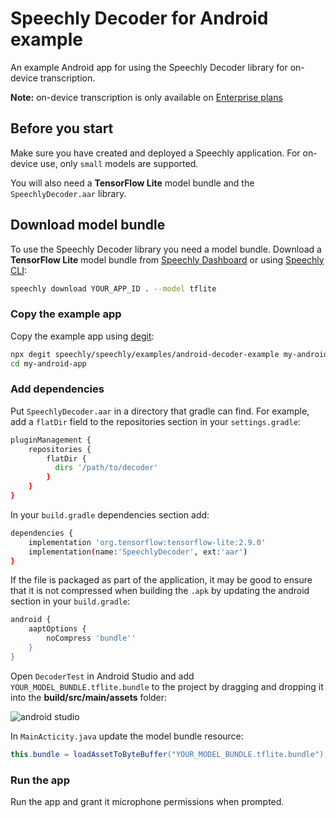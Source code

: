 # Speechly Decoder for Android example

An example Android app for using the Speechly Decoder library for on-device transcription.

**Note:** on-device transcription is only available on [Enterprise plans](https://www.speechly.com/pricing)

## Before you start

Make sure you have created and deployed a Speechly application. For on-device use, only `small` models are supported.

You will also need a **TensorFlow Lite** model bundle and the `SpeechlyDecoder.aar` library.

## Download model bundle

To use the Speechly Decoder library you need a model bundle. Download a **TensorFlow Lite** model bundle from [Speechly Dashboard](https://api.speechly.com/dashboard) or using [Speechly CLI](https://github.com/speechly/cli):

```bash 
speechly download YOUR_APP_ID . --model tflite
```

### Copy the example app

Copy the example app using [degit](https://github.com/Rich-Harris/degit):

```bash
npx degit speechly/speechly/examples/android-decoder-example my-android-app
cd my-android-app
```

### Add dependencies

Put `SpeechlyDecoder.aar` in a directory that gradle can find. For example, add a `flatDir` field to the repositories section in your `settings.gradle`:

```bash
pluginManagement {
    repositories {
        flatDir {
          dirs '/path/to/decoder'
        }
    }
}
```

In your `build.gradle` dependencies section add:

```bash
dependencies {
    implementation 'org.tensorflow:tensorflow-lite:2.9.0'
    implementation(name:'SpeechlyDecoder', ext:'aar')
}
```

If the file is packaged as part of the application, it may be good to ensure that it is not compressed when building the `.apk` by updating the android section in your `build.gradle`:

```bash
android {
    aaptOptions {
        noCompress 'bundle''
    }
}
```

Open `DecoderTest` in Android Studio and add `YOUR_MODEL_BUNDLE.tflite.bundle` to the project by dragging and dropping it into the **build/src/main/assets** folder:

![android studio](https://docs.speechly.com/assets/images/android-studio-40a3fd8a2c541125b3aa76cce66552cd.png)

In `MainActicity.java` update the model bundle resource:

```java
this.bundle = loadAssetToByteBuffer("YOUR_MODEL_BUNDLE.tflite.bundle");
```

### Run the app

Run the app and grant it microphone permissions when prompted.